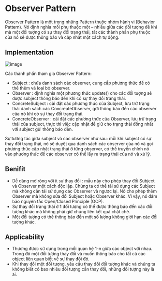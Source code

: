 # Observer Pattern
Observer Pattern là một trong những Pattern thuộc nhóm hành vi (Behavior Pattern). Nó định nghĩa mối phụ thuộc một – nhiều giữa các đối tượng để khi mà một đối tượng có sự thay đổi trạng thái, tất các thành phần phụ thuộc của nó sẽ được thông báo và cập nhật một cách tự động.
## Implementation
![image](https://user-images.githubusercontent.com/78067510/184162667-f1051c22-6b99-4e56-a1b6-ff098c4d6625.png)

Các thành phần tham gia Observer Pattern:
- Subject : chứa danh sách các observer,  cung cấp phương thức để có thể thêm và loại bỏ observer.
- Observer : định nghĩa một phương thức update() cho các đối tượng sẽ được subject thông báo đến khi có sự thay đổi trạng thái.
- ConcreteSubject : cài đặt các phương thức của Subject, lưu trữ trạng thái danh sách các ConcreateObserver, gửi thông báo đến các observer của nó khi có sự thay đổi trạng thái.
- ConcreteObserver : cài đặt các phương thức của Observer, lưu trữ trạng thái của subject, thực thi việc cập nhật để giữ cho trạng thái đồng nhất với subject gửi thông báo đến.

Sự tương tác giữa subject và các observer như sau: mỗi khi subject có sự thay đổi trạng thái, nó sẽ duyệt qua danh sách các observer của nó và gọi phương thức cập nhật trạng thái ở từng observer, có thể truyền chính nó vào phương thức để các observer có thể lấy ra trạng thái của nó và xử lý.

## Benifit
- Dễ dàng mở rộng với ít sự thay đổi : mẫu này cho phép thay đổi Subject và Observer một cách độc lập. Chúng ta có thể tái sử dụng các Subject mà không cần tái sử dụng các Observer và ngược lại. Nó cho phép thêm Observer mà không sửa đổi Subject hoặc Observer khác. Vì vậy, nó đảm bảo nguyên tắc Open/Closed Principle (OCP).
- Sự thay đổi trạng thái ở 1 đối tượng có thể được thông báo đến các đối tượng khác mà không phải giữ chúng liên kết quá chặt chẽ.
- Một đối tượng có thể thông báo đến một số lượng không giới hạn các đối tượng khác.

## Applicability
- Thường được sử dụng trong mối quan hệ 1-n giữa các object với nhau. Trong đó một đối tượng thay đổi và muốn thông báo cho tất cả các object liên quan biết về sự thay đổi đó.
- Khi thay đổi một đối tượng, yêu cầu thay đổi đối tượng khác và chúng ta không biết có bao nhiêu đối tượng cần thay đổi, những đối tượng này là ai.
